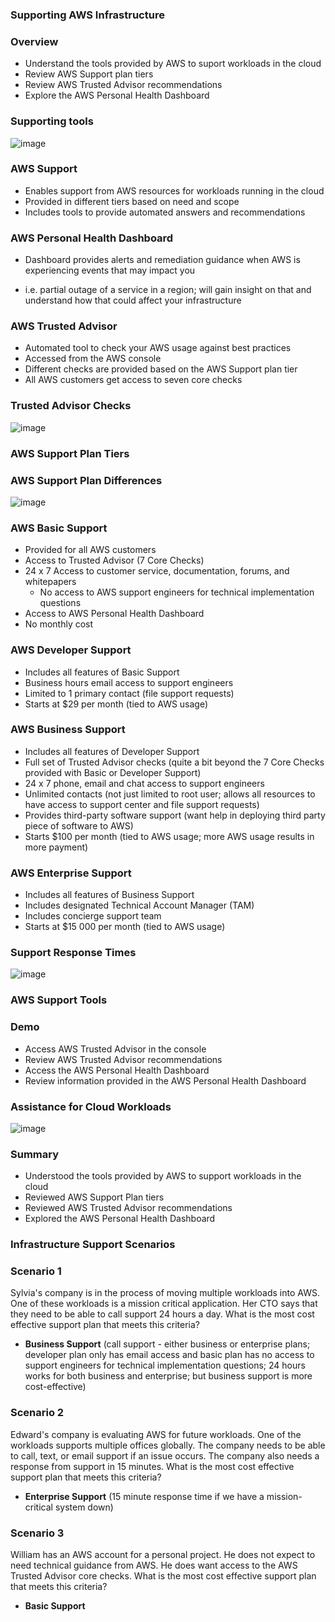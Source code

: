 ### Supporting AWS Infrastructure

### Overview

* Understand the tools provided by AWS to suport workloads in the cloud
* Review AWS Support plan tiers
* Review AWS Trusted Advisor recommendations
* Explore the AWS Personal Health Dashboard

### Supporting tools

![image](https://user-images.githubusercontent.com/114364831/214901624-4642c386-a98c-484e-8f36-21dde8511b52.png)

### AWS Support

* Enables support from AWS resources for workloads running in the cloud
* Provided in different tiers based on need and scope
* Includes tools to provide automated answers and recommendations

### AWS Personal Health Dashboard

* Dashboard provides alerts and remediation guidance when AWS is experiencing events that may impact you
- i.e. partial outage of a service in a region; will gain insight on that and understand how that could affect your infrastructure

### AWS Trusted Advisor

* Automated tool to check your AWS usage against best practices
* Accessed from the AWS console
* Different checks are provided based on the AWS Support plan tier
* All AWS customers get access to seven core checks

### Trusted Advisor Checks

![image](https://user-images.githubusercontent.com/114364831/214903143-f3259c2e-e017-43c0-8b61-a73960360b08.png)

### AWS Support Plan Tiers

### AWS Support Plan Differences

![image](https://user-images.githubusercontent.com/114364831/214903395-ca1e6c8b-b33c-41d8-a258-2bc9d5c80171.png)

### AWS Basic Support

* Provided for all AWS customers
* Access to Trusted Advisor (7 Core Checks)
* 24 x 7 Access to customer service, documentation, forums, and whitepapers
   * No access to AWS support engineers for technical implementation questions
* Access to AWS Personal Health Dashboard
* No monthly cost

### AWS Developer Support

* Includes all features of Basic Support
* Business hours email access to support engineers
* Limited to 1 primary contact (file support requests)
* Starts at $29 per month (tied to AWS usage)

### AWS Business Support

* Includes all features of Developer Support
* Full set of Trusted Advisor checks (quite a bit beyond the 7 Core Checks provided with Basic or Developer Support)
* 24 x 7 phone, email and chat access to support engineers
* Unlimited contacts (not just limited to root user; allows all resources to have access to support center and file support requests)
* Provides third-party software support (want help in deploying third party piece of software to AWS)
* Starts $100 per month (tied to AWS usage; more AWS usage results in more payment)

### AWS Enterprise Support

* Includes all features of Business Support
* Includes designated Technical Account Manager (TAM)
* Includes concierge support team
* Starts at $15 000 per month (tied to AWS usage)

### Support Response Times

![image](https://user-images.githubusercontent.com/114364831/214912079-f30c7447-12ee-4de1-8836-f1da569ac1ca.png)

### AWS Support Tools

### Demo

* Access AWS Trusted Advisor in the console
* Review AWS Trusted Advisor recommendations
* Access the AWS Personal Health Dashboard
* Review information provided in the AWS Personal Health Dashboard

### Assistance for Cloud Workloads

![image](https://user-images.githubusercontent.com/114364831/214921045-6dc99c2e-378d-4755-ba30-0ca59b84ba2d.png)

### Summary

* Understood the tools provided by AWS to support workloads in the cloud
* Reviewed AWS Support Plan tiers
* Reviewed AWS Trusted Advisor recommendations
* Explored the AWS Personal Health Dashboard

### Infrastructure Support Scenarios

### Scenario 1

Sylvia's company is in the process of moving multiple workloads into AWS. One of these workloads is a mission critical application. Her CTO says that they need to be able to call support 24 hours a day. What is the most cost effective support plan that meets this criteria?

* **Business Support** (call support - either business or enterprise plans; developer plan only has email access and basic plan has no access to support engineers for technical implementation questions; 24 hours works for both business and enterprise; but business support is more cost-effective)

### Scenario 2

Edward's company is evaluating AWS for future workloads. One of the workloads supports multiple offices globally. The company needs to be able to call, text, or email support if an issue occurs. The company also needs a response from support in 15 minutes. What is the most cost effective support plan that meets this criteria?

* **Enterprise Support** (15 minute response time if we have a mission-critical system down)

### Scenario 3

William has an AWS account for a personal project. He does not expect to need technical guidance from AWS. He does want access to the AWS Trusted Advisor core checks. What is the most cost effective support plan that meets this criteria?

* **Basic Support**  
